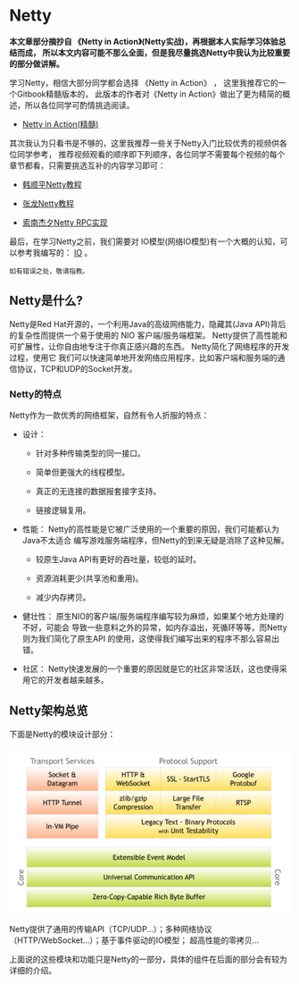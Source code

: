 # Netty

**本文章部分摘抄自 《Netty in Action》(Netty实战)，再根据本人实际学习体验总结而成，
所以本文内容可能不那么全面，但是我尽量挑选Netty中我认为比较重要的部分做讲解。**

学习Netty，相信大部分同学都会选择 《Netty in Action》 ， 这里我推荐它的一个Gitbook精髓版本的，
此版本的作者对《Netty in Action》做出了更为精简的概述，所以各位同学可酌情挑选阅读。

- [Netty in Action(精髓)](https://waylau.com/essential-netty-in-action/index.html)

其次我认为只看书是不够的，这里我推荐一些关于Netty入门比较优秀的视频供各位同学参考，
推荐视频观看的顺序即下列顺序，各位同学不需要每个视频的每个章节都看，只需要挑选互补的内容学习即可：

- [韩顺平Netty教程](https://www.bilibili.com/video/BV1DJ411m7NR)

- [张龙Netty教程](https://www.bilibili.com/video/BV1cb411F7En)

- [索南杰夕Netty RPC实现](https://www.bilibili.com/video/BV1Rb411h7jZ)


最后，在学习Netty之前，我们需要对 IO模型(网络IO模型)有一个大概的认知，可以参考我编写的：
[IO](https://guang19.github.io/framework-learning/gitbook_doc/jdk-jvm-juc/IO.html) 。


````text
如有错误之处，敬请指教。
````


## Netty是什么?

Netty是Red Hat开源的，一个利用Java的高级网络能力，隐藏其(Java API)背后的复杂性而提供一个易于使用的 NIO 客户端/服务端框架。
Netty提供了高性能和可扩展性，让你自由地专注于你真正感兴趣的东西。 Netty简化了网络程序的开发过程，使用它
我们可以快速简单地开发网络应用程序，比如客户端和服务端的通信协议，TCP和UDP的Socket开发。


### Netty的特点
Netty作为一款优秀的网络框架，自然有令人折服的特点：

- 设计：
  
  - 针对多种传输类型的同一接口。
  
  - 简单但更强大的线程模型。
  
  - 真正的无连接的数据报套接字支持。
  
  - 链接逻辑复用。
  
- 性能： Netty的高性能是它被广泛使用的一个重要的原因，我们可能都认为Java不太适合
编写游戏服务端程序，但Netty的到来无疑是消除了这种见解。

  - 较原生Java API有更好的吞吐量，较低的延时。
  
  - 资源消耗更少(共享池和重用)。
  
  - 减少内存拷贝。
  
- 健壮性： 原生NIO的客户端/服务端程序编写较为麻烦，如果某个地方处理的不好，可能会
  导致一些意料之外的异常，如内存溢出，死循环等等，而Netty则为我们简化了原生API
  的使用，这使得我们编写出来的程序不那么容易出错。
  
- 社区： Netty快速发展的一个重要的原因就是它的社区非常活跃，这也使得采用它的开发者越来越多。


## Netty架构总览
下面是Netty的模块设计部分：

![Netty架构总览](../../img/netty/Netty架构总览.png)

Netty提供了通用的传输API（TCP/UDP...）；多种网络协议（HTTP/WebSocket...）；基于事件驱动的IO模型；
超高性能的零拷贝...

上面说的这些模块和功能只是Netty的一部分，具体的组件在后面的部分会有较为详细的介绍。